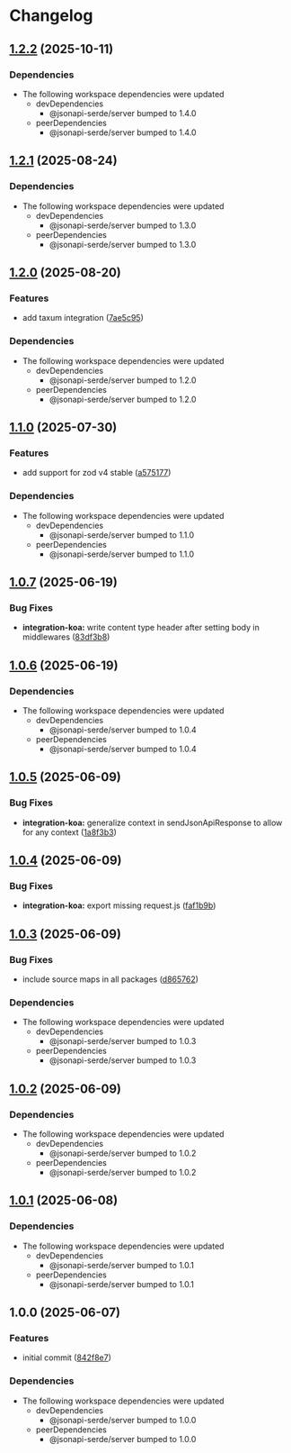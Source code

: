# Changelog

## [1.2.2](https://github.com/DASPRiD/jsonapi-serde-js/compare/integration-koa-v1.2.1...integration-koa-v1.2.2) (2025-10-11)


### Dependencies

* The following workspace dependencies were updated
  * devDependencies
    * @jsonapi-serde/server bumped to 1.4.0
  * peerDependencies
    * @jsonapi-serde/server bumped to 1.4.0

## [1.2.1](https://github.com/DASPRiD/jsonapi-serde-js/compare/integration-koa-v1.2.0...integration-koa-v1.2.1) (2025-08-24)


### Dependencies

* The following workspace dependencies were updated
  * devDependencies
    * @jsonapi-serde/server bumped to 1.3.0
  * peerDependencies
    * @jsonapi-serde/server bumped to 1.3.0

## [1.2.0](https://github.com/DASPRiD/jsonapi-serde-js/compare/integration-koa-v1.1.0...integration-koa-v1.2.0) (2025-08-20)


### Features

* add taxum integration ([7ae5c95](https://github.com/DASPRiD/jsonapi-serde-js/commit/7ae5c95b20b570911aa68e2308d6d4c4d0972591))


### Dependencies

* The following workspace dependencies were updated
  * devDependencies
    * @jsonapi-serde/server bumped to 1.2.0
  * peerDependencies
    * @jsonapi-serde/server bumped to 1.2.0

## [1.1.0](https://github.com/DASPRiD/jsonapi-serde-js/compare/integration-koa-v1.0.7...integration-koa-v1.1.0) (2025-07-30)


### Features

* add support for zod v4 stable ([a575177](https://github.com/DASPRiD/jsonapi-serde-js/commit/a5751773ce4747867301b21ee8532d4c311032b1))


### Dependencies

* The following workspace dependencies were updated
  * devDependencies
    * @jsonapi-serde/server bumped to 1.1.0
  * peerDependencies
    * @jsonapi-serde/server bumped to 1.1.0

## [1.0.7](https://github.com/DASPRiD/jsonapi-serde-js/compare/integration-koa-v1.0.6...integration-koa-v1.0.7) (2025-06-19)


### Bug Fixes

* **integration-koa:** write content type header after setting body in middlewares ([83df3b8](https://github.com/DASPRiD/jsonapi-serde-js/commit/83df3b8da0ca4a4a129a13b8decfa21bbd90623f))

## [1.0.6](https://github.com/DASPRiD/jsonapi-serde-js/compare/integration-koa-v1.0.5...integration-koa-v1.0.6) (2025-06-19)


### Dependencies

* The following workspace dependencies were updated
  * devDependencies
    * @jsonapi-serde/server bumped to 1.0.4
  * peerDependencies
    * @jsonapi-serde/server bumped to 1.0.4

## [1.0.5](https://github.com/DASPRiD/jsonapi-serde-js/compare/integration-koa-v1.0.4...integration-koa-v1.0.5) (2025-06-09)


### Bug Fixes

* **integration-koa:** generalize context in sendJsonApiResponse to allow for any context ([1a8f3b3](https://github.com/DASPRiD/jsonapi-serde-js/commit/1a8f3b3a575831fdf41b39e06a1c3b504760872c))

## [1.0.4](https://github.com/DASPRiD/jsonapi-serde-js/compare/integration-koa-v1.0.3...integration-koa-v1.0.4) (2025-06-09)


### Bug Fixes

* **integration-koa:** export missing request.js ([faf1b9b](https://github.com/DASPRiD/jsonapi-serde-js/commit/faf1b9b3460a47dd17b0b4b7fb7941ee9544d8f3))

## [1.0.3](https://github.com/DASPRiD/jsonapi-serde-js/compare/integration-koa-v1.0.2...integration-koa-v1.0.3) (2025-06-09)


### Bug Fixes

* include source maps in all packages ([d865762](https://github.com/DASPRiD/jsonapi-serde-js/commit/d8657621ae9d3acb67bca0bda9cfacdffa409bad))


### Dependencies

* The following workspace dependencies were updated
  * devDependencies
    * @jsonapi-serde/server bumped to 1.0.3
  * peerDependencies
    * @jsonapi-serde/server bumped to 1.0.3

## [1.0.2](https://github.com/DASPRiD/jsonapi-serde-js/compare/integration-koa-v1.0.1...integration-koa-v1.0.2) (2025-06-09)


### Dependencies

* The following workspace dependencies were updated
  * devDependencies
    * @jsonapi-serde/server bumped to 1.0.2
  * peerDependencies
    * @jsonapi-serde/server bumped to 1.0.2

## [1.0.1](https://github.com/DASPRiD/jsonapi-serde-js/compare/integration-koa-v1.0.0...integration-koa-v1.0.1) (2025-06-08)


### Dependencies

* The following workspace dependencies were updated
  * devDependencies
    * @jsonapi-serde/server bumped to 1.0.1
  * peerDependencies
    * @jsonapi-serde/server bumped to 1.0.1

## 1.0.0 (2025-06-07)


### Features

* initial commit ([842f8e7](https://github.com/DASPRiD/jsonapi-serde-js/commit/842f8e73268d2ca61e4d63acf1401927e471435f))


### Dependencies

* The following workspace dependencies were updated
  * devDependencies
    * @jsonapi-serde/server bumped to 1.0.0
  * peerDependencies
    * @jsonapi-serde/server bumped to 1.0.0
